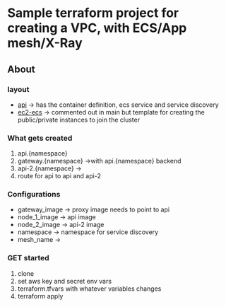 # Sample terraform project for creating a VPC, with ECS/App mesh/X-Ray

## About
### layout
* [api](api) -> has the container definition, ecs service and service discovery
* [ec2-ecs](ec2-ecs) -> commented out in main but template for creating the public/private instances to join the cluster


### What gets created

1. api.{namespace}
2. gateway.{namespace} ->with  api.{namespace} backend
3. api-2.{namespace} ->
4. route for api to api and api-2

### Configurations
* gateway_image -> proxy image needs to point to api
* node_1_image -> api image
* node_2_image -> api-2 image
* namespace -> namespace for service discovery
* mesh_name ->


### GET started
1. clone
2. set aws key and secret env vars
3. terraform.tfvars with whatever variables changes
4. terraform apply